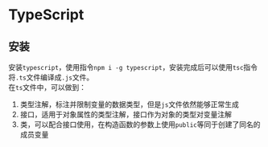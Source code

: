 # TypeScript

## 安装

安装`typescript`，使用指令`npm i -g typescript`，安装完成后可以使用`tsc`指令将`.ts`文件编译成`.js`文件。  
在`ts`文件中，可以做到：

1. 类型注解，标注并限制变量的数据类型，但是`js`文件依然能够正常生成
2. 接口，适用于对象属性的类型注解，接口作为对象的类型对变量注解
3. 类，可以配合接口使用，在构造函数的参数上使用`public`等同于创建了同名的成员变量
